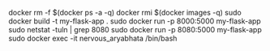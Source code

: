 docker rm -f $(docker ps -a -q)
docker rmi $(docker images -q)
sudo docker build -t my-flask-app .
sudo docker run -p 8000:5000 my-flask-app
sudo netstat -tuln | grep 8080
sudo docker run -p 8080:5000 my-flask-app
sudo docker exec -it nervous_aryabhata /bin/bash
